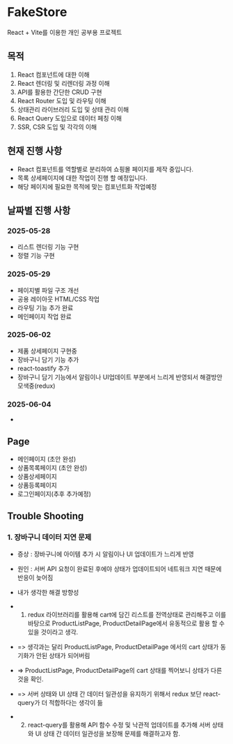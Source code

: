 # FakeStore

React + Vite를 이용한 개인 공부용 프로젝트

## 목적

1. React 컴포넌트에 대한 이해
2. React 렌더링 및 리렌더링 과정 이해
3. API를 활용한 간단한 CRUD 구현
4. React Router 도입 및 라우팅 이해
5. 상태관리 라이브러리 도입 및 상태 관리 이해
6. React Query 도입으로 데이터 페칭 이해
7. SSR, CSR 도입 및 각각의 이해

## 현재 진행 사항

- React 컴포넌트를 역할별로 분리하여 쇼핑몰 페이지를 제작 중입니다.
- 목록 상세페이지에 대한 작업이 진행 할 예정입니다.
- 해당 페이지에 필요한 목적에 맞는 컴포넌트화 작업예정

## 날짜별 진행 사항

### 2025-05-28

- 리스트 렌더링 기능 구현
- 정렬 기능 구현

### 2025-05-29

- 페이지별 파일 구조 개선
- 공용 레이아웃 HTML/CSS 작업
- 라우팅 기능 추가 완료
- 메인페이지 작업 완료

### 2025-06-02

- 제품 상세페이지 구현중
- 장바구니 담기 기능 추가
- react-toastify 추가
- 장바구니 담기 기능에서 알림이나 UI업데이트 부분에서 느리게 반영되서 해결방안 모색중(redux)

### 2025-06-04

-

## Page

- 메인페이지 (초안 완성)
- 상품목록페이지 (초안 완성)
- 상품상세페이지
- 상품등록페이지
- 로그인페이지(추후 추가예정)

## Trouble Shooting

### 1. 장바구니 데이터 지연 문제

- 증상 : 장바구니에 아이템 추가 시 알림이나 UI 업데이트가 느리게 반영
- 원인 : 서버 API 요청이 완료된 후에야 상태가 업데이트되어 네트워크 지연 때문에 반응이 늦어짐
- 내가 생각한 해결 방향성
- 1. redux 라이브러리를 활용해 cart에 담긴 리스트를 전역상태로 관리해주고 이를 바탕으로 ProductListPage, ProductDetailPage에서 유동적으로 활용 할 수 있을 것이라고 생각.
- => 생각과는 달리 ProductListPage, ProductDetailPage 에서의 cart 상태가 동기화가 안된 상태가 되어버림
- => ProductListPage, ProductDetailPage의 cart 상태를 찍어보니 상태가 다른 것을 확인.
- => 서버 상태와 UI 상태 간 데이터 일관성을 유지하기 위해서 redux 보단 react-query가 더 적합하다는 생각이 듦

- 2. react-query를 활용해 API 함수 수정 및 낙관적 업데이트를 추가해 서버 상태와 UI 상태 간 데이터 일관성을 보장해 문제를 해결하고자 함.
